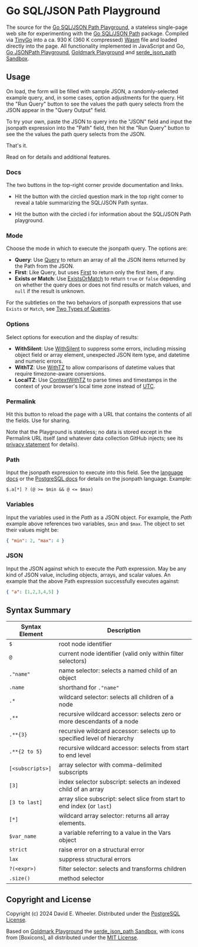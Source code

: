 Go SQL/JSON Path Playground
===========================

The source for the [Go SQL/JSON Path Playground], a stateless single-page web
site for experimenting with the [Go SQL/JSON Path] package. Compiled via
[TinyGo] into a ca. 930 K (360 K compressed) [Wasm] file and loaded directly
into the page. All functionality implemented in JavaScript and Go, [Go
JSONPath Playground], [Goldmark Playground] and [serde_json_path Sandbox].

Usage
-----

On load, the form will be filled with sample JSON, a randomly-selected example
query, and, in some cases, option adjustments for the query. Hit the "Run
Query" button to see the values the path query selects from the JSON appear in
the "Query Output" field.

To try your own, paste the JSON to query into the "JSON" field and input the
jsonpath expression into the "Path" field, then hit the "Run Query" button to
see the the values the path query selects from the JSON.

That's it.

Read on for details and additional features.

### Docs

The two buttons in the top-right corner provide documentation and links.

*   Hit the button with the circled question mark in the top right corner to
    reveal a table summarizing the SQL/JSON Path syntax.

*   Hit the button with the circled i for information about the SQL/JSON Path
    playground.

### Mode

Choose the mode in which to execute the jsonpath query. The options are:

*   **Query**: Use [Query] to return an array of all the JSON items returned
    by the Path from the JSON.
*   **First**: Like Query, but uses [First] to return only the first item, if
    any.
*   **Exists or Match**: Use [ExistsOrMatch] to return `true` or `false`
    depending on whether the query does or does not find results or match
    values, and `null` if the result is unknown.

For the subtleties on the two behaviors of jsonpath expressions that use
`Exists` or `Match`, see [Two Types of Queries].

### Options

Select options for execution and the display of results:

*   **WithSilent**: Use [WithSilent] to suppress some errors, including missing
    object field or array element, unexpected JSON item type, and datetime and
    numeric errors.
*   **WithTZ**: Use [WithTZ] to allow comparisons of datetime values that
    require timezone-aware conversions.
*   **LocalTZ**: Use [ContextWithTZ] to parse times and timestamps in the
    context of your browser's local time zone instead of [UTC].

### Permalink

Hit this button to reload the page with a URL that contains the contents of
all the fields. Use for sharing.

Note that the Playground is stateless; no data is stored except in the
Permalink URL itself (and whatever data collection GitHub injects; see its
[privacy statement] for details).

### Path

Input the jsonpath expression to execute into this field. See the [language
docs] or the [PostgreSQL docs] for details on the jsonpath language. Example:

```jsonpath
$.a[*] ? (@ >= $min && @ <= $max)
```

### Variables

Input the variables used in the *Path* as a JSON object. For example, the
*Path* example above references two variables, `$min` and `$max`. The object
to set their values might be:

``` json
{ "min": 2, "max": 4 }
```

### JSON

Input the JSON against which to execute the *Path* expression. May be any kind
of JSON value, including objects, arrays, and scalar values. An example that
the above Path expression successfully executes against:

```json
{ "a": [1,2,3,4,5] }
```

## Syntax Summary

| Syntax Element     | Description                                                             |
| ------------------ | ----------------------------------------------------------------------- |
| `$`                | root node identifier                                                    |
| `@`                | current node identifier (valid only within filter selectors)            |
| `."name"`          | name selector: selects a named child of an object                       |
| `.name`            | shorthand for `."name"`                                                 |
| `.*`               | wildcard selector: selects all children of a node                       |
| `.**`              | recursive wildcard accessor: selects zero or more descendants of a node |
| `.**{3}`           | recursive wildcard accessor: selects up to specified level of hierarchy |
| `.**{2 to 5}`      | recursive wildcard accessor: selects from start to end level            |
| `[<subscripts>]`   | array selector with comma-delimited subscripts                          |
| `[3]`              | index selector subscript: selects an indexed child of an array          |
| `[3 to last]`      | array slice subscript: select slice from start to end index (or `last`) |
| `[*]`              | wildcard array selector: returns all array elements.                    |
| `$var_name`        | a variable referring to a value in the Vars object                      |
| `strict`           | raise error on a structural error                                       |
| `lax`              | suppress structural errors                                              |
| `?(<expr>)`        | filter selector: selects and transforms children                        |
| `.size()`          | method selector                                                         |

## Copyright and License

Copyright (c) 2024 David E. Wheeler. Distributed under the [PostgreSQL License].

Based on [Goldmark Playground] the [serde_json_path Sandbox], with icons from
[Boxicons], all distributed under the [MIT License].

  [Go SQL/JSON Path Playground]: https://theory.github.io/sqljson/playground
  [Go SQL/JSON Path]: https://pkg.go.dev/github.com/theory/sqljson/path
    "pkg.go.dev: github.com/theory/sqljson/path"
  [Wasm]: https://webassembly.org "WebAssembly"
  [TinyGo]: https://tinygo.org
  [Go JSONPath Playground]: https://theory.github.io/jsonpath/playground
  [Goldmark Playground]: https://yuin.github.io/goldmark/playground
  [serde_json_path Sandbox]: https://serdejsonpath.live
  [Query]: https://pkg.go.dev/github.com/theory/sqljson@v0.1.0/path#Path.Query
  [First]: https://pkg.go.dev/github.com/theory/sqljson@v0.1.0/path#Path.First
  [ExistsOrMatch]: https://pkg.go.dev/github.com/theory/sqljson@v0.1.0/path#Path.ExistsOrMatch
  [Two Types of Queries]: https://pkg.go.dev/github.com/theory/sqljson@v0.1.0/path#hdr-Two_Types_of_Queries
  [WithSilent]: https://pkg.go.dev/github.com/theory/sqljson@v0.1.0/path#example-package-WithSilent
  [WithTZ]: https://pkg.go.dev/github.com/theory/sqljson@v0.1.0/path#example-package-WithTZ
  [ContextWithTZ]: https://pkg.go.dev/github.com/theory/sqljson/path/types#ContextWithTZ
  [UTC]: https://en.wikipedia.org/wiki/Coordinated_Universal_Time
  [privacy statement]: https://docs.github.com/en/site-policy/privacy-policies/github-general-privacy-statement
  [language docs]: https://github.com/theory/sqljson/blob/main/path/README.md
  [PostgreSQL docs]: https://www.postgresql.org/docs/devel/functions-json.html#FUNCTIONS-SQLJSON-PATH
  [PostgreSQL License]: https://www.opensource.org/licenses/postgresql
  [MIT License]: https://opensource.org/license/mit
